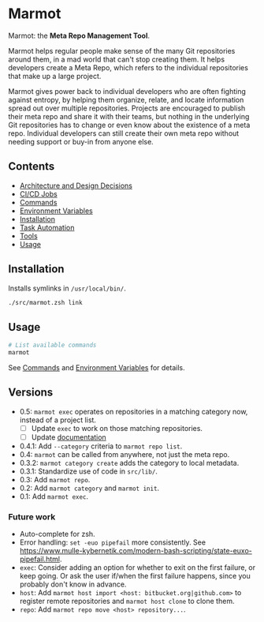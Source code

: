 # Marmot

Marmot: the **Meta Repo Management Tool**.

Marmot helps regular people make sense of the many Git repositories around them, in a mad world that
can't stop creating them.  It helps developers create a Meta Repo, which refers to the individual
repositories that make up a large project.

Marmot gives power back to individual developers who are often fighting against entropy, by helping
them organize, relate, and locate information spread out over multiple repositories.  Projects are
encouraged to publish their meta repo and share it with their teams, but nothing in the underlying
Git repositories has to change or even know about the existence of a meta repo.  Individual
developers can still create their own meta repo without needing support or buy-in from anyone else.

## Contents

- [Architecture and Design Decisions](./doc/decisions.md)
- [CI/CD Jobs](./doc/cicd-jobs.md)
- [Commands](./doc/commands.md)
- [Environment Variables](./doc/environment-variables.md)
- [Installation](#installation)
- [Task Automation](./doc/task-automation.md)
- [Tools](./doc/tools.md)
- [Usage](#usage)

## Installation

Installs symlinks in `/usr/local/bin/`.

```sh
./src/marmot.zsh link
```

## Usage

```sh
# List available commands
marmot
```

See [Commands](./doc/commands.md) and [Environment Variables](./doc/environment-variables.md) for
details.

## Versions

- 0.5: `marmot exec` operates on repositories in a matching category now, instead of a project list.
  - [ ] Update `exec` to work on those matching repositories.
  - [ ] Update [documentation](./doc/commands.md)
- 0.4.1: Add `--category` criteria to `marmot repo list`.
- 0.4: `marmot` can be called from anywhere, not just the meta repo.
- 0.3.2: `marmot category create` adds the category to local metadata.
- 0.3.1: Standardize use of code in `src/lib/`.
- 0.3: Add `marmot repo`.
- 0.2: Add `marmot category` and `marmot init`.
- 0.1: Add `marmot exec`.

### Future work

- Auto-complete for zsh.
- Error handling: `set -euo pipefail` more consistently. See
  <https://www.mulle-kybernetik.com/modern-bash-scripting/state-euxo-pipefail.html>.
- `exec`: Consider adding an option for whether to exit on the first failure, or keep going.
  Or ask the user if/when the first failure happens, since you probably don't know in advance.
- `host`: Add `marmot host import <host: bitbucket.org|github.com>` to register remote
  repositories and `marmot host clone` to clone them.
- `repo`: Add `marmot repo move <host> repository...`.
